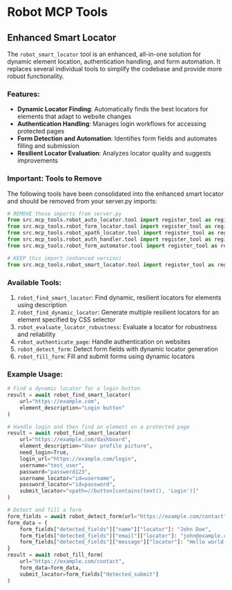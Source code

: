 # Robot MCP Tools

## Enhanced Smart Locator

The `robot_smart_locator` tool is an enhanced, all-in-one solution for dynamic element location, authentication handling, and form automation. It replaces several individual tools to simplify the codebase and provide more robust functionality.

### Features:

- **Dynamic Locator Finding**: Automatically finds the best locators for elements that adapt to website changes
- **Authentication Handling**: Manages login workflows for accessing protected pages
- **Form Detection and Automation**: Identifies form fields and automates filling and submission
- **Resilient Locator Evaluation**: Analyzes locator quality and suggests improvements

### Important: Tools to Remove

The following tools have been consolidated into the enhanced smart locator and should be removed from your server.py imports:

```python
# REMOVE these imports from server.py
from src.mcp_tools.robot_auto_locator.tool import register_tool as register_auto_locator
from src.mcp_tools.robot_form_locator.tool import register_tool as register_form_locator
from src.mcp_tools.robot_xpath_locator.tool import register_tool as register_xpath_locator
from src.mcp_tools.robot_auth_handler.tool import register_tool as register_auth_handler
from src.mcp_tools.robot_form_automator.tool import register_tool as register_form_automator

# KEEP this import (enhanced version)
from src.mcp_tools.robot_smart_locator.tool import register_tool as register_smart_locator
```

### Available Tools:

1. `robot_find_smart_locator`: Find dynamic, resilient locators for elements using description
2. `robot_find_dynamic_locator`: Generate multiple resilient locators for an element specified by CSS selector
3. `robot_evaluate_locator_robustness`: Evaluate a locator for robustness and reliability
4. `robot_authenticate_page`: Handle authentication on websites
5. `robot_detect_form`: Detect form fields with dynamic locator generation
6. `robot_fill_form`: Fill and submit forms using dynamic locators

### Example Usage:

```python
# Find a dynamic locator for a login button
result = await robot_find_smart_locator(
    url="https://example.com", 
    element_description="Login button"
)

# Handle login and then find an element on a protected page
result = await robot_find_smart_locator(
    url="https://example.com/dashboard",
    element_description="User profile picture",
    need_login=True,
    login_url="https://example.com/login",
    username="test_user",
    password="password123",
    username_locator="id=username",
    password_locator="id=password",
    submit_locator="xpath=//button[contains(text(), 'Login')]"
)

# Detect and fill a form
form_fields = await robot_detect_form(url="https://example.com/contact")
form_data = {
    form_fields["detected_fields"]["name"]["locator"]: "John Doe",
    form_fields["detected_fields"]["email"]["locator"]: "john@example.com",
    form_fields["detected_fields"]["message"]["locator"]: "Hello world!"
}
result = await robot_fill_form(
    url="https://example.com/contact",
    form_data=form_data,
    submit_locator=form_fields["detected_submit"]
)
``` 